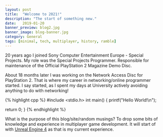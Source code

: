 ```yaml
---
layout: post
title:  "Welcome to 2021!"
description: "The start of something new."
date:   2019-01-20
banner_preview: blog2.jpg
banner_image: blog-banner.jpg
category: General
tags: [minimal, tech, multiplayer, history, ramble]
---
```

20 years ago I joined Sony Computer Entertainment Europe - Special Projects. 
My role was the Special Projects Programmer. Responsible for maintenance of the Official PlayStation 2 Magazine Demo Disc.

About 18 months later I was working on the Network Access Disc for PlayStation 2. That is where my career in networking/online programmer started.
I say started, as I spent my days at University actively avoiding anything to do with networking!

{% highlight cpp %}
#include <stdio.h>
int main()
{
  printf("Hello World!\n");

  return 0;
}
{% endhighlight %}

What is the purpose of this blog/site/random musings? 
To drop some bits of knowledge and experience in multiplayer game development.
It will start of with [Unreal Engine 4][unreal-engine-4] as that is my current experience.

[unreal-engine-4]: https://unrealengine.com
